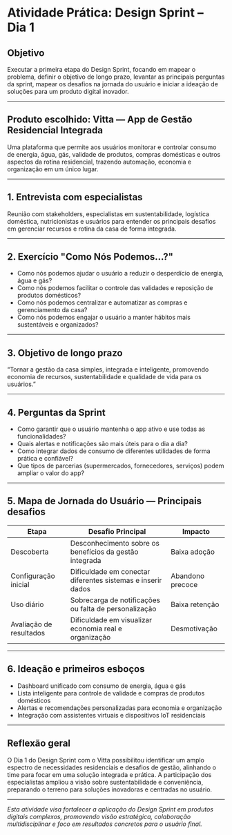 # Atividade Prática: Design Sprint – Dia 1

## Objetivo  
Executar a primeira etapa do Design Sprint, focando em mapear o problema, definir o objetivo de longo prazo, levantar as principais perguntas da sprint, mapear os desafios na jornada do usuário e iniciar a ideação de soluções para um produto digital inovador.

---

## Produto escolhido: Vitta — App de Gestão Residencial Integrada

Uma plataforma que permite aos usuários monitorar e controlar consumo de energia, água, gás, validade de produtos, compras domésticas e outros aspectos da rotina residencial, trazendo automação, economia e organização em um único lugar.

---

## 1. Entrevista com especialistas  
Reunião com stakeholders, especialistas em sustentabilidade, logística doméstica, nutricionistas e usuários para entender os principais desafios em gerenciar recursos e rotina da casa de forma integrada.

---

## 2. Exercício "Como Nós Podemos...?"

- Como nós podemos ajudar o usuário a reduzir o desperdício de energia, água e gás?  
- Como nós podemos facilitar o controle das validades e reposição de produtos domésticos?  
- Como nós podemos centralizar e automatizar as compras e gerenciamento da casa?  
- Como nós podemos engajar o usuário a manter hábitos mais sustentáveis e organizados?

---

## 3. Objetivo de longo prazo

“Tornar a gestão da casa simples, integrada e inteligente, promovendo economia de recursos, sustentabilidade e qualidade de vida para os usuários.”

---

## 4. Perguntas da Sprint

- Como garantir que o usuário mantenha o app ativo e use todas as funcionalidades?  
- Quais alertas e notificações são mais úteis para o dia a dia?  
- Como integrar dados de consumo de diferentes utilidades de forma prática e confiável?  
- Que tipos de parcerias (supermercados, fornecedores, serviços) podem ampliar o valor do app?

---

## 5. Mapa de Jornada do Usuário — Principais desafios

| Etapa                | Desafio Principal                                   | Impacto            |
|----------------------|----------------------------------------------------|--------------------|
| Descoberta           | Desconhecimento sobre os benefícios da gestão integrada | Baixa adoção       |
| Configuração inicial | Dificuldade em conectar diferentes sistemas e inserir dados | Abandono precoce   |
| Uso diário           | Sobrecarga de notificações ou falta de personalização     | Baixa retenção     |
| Avaliação de resultados | Dificuldade em visualizar economia real e organização   | Desmotivação       |

---

## 6. Ideação e primeiros esboços  

- Dashboard unificado com consumo de energia, água e gás  
- Lista inteligente para controle de validade e compras de produtos domésticos  
- Alertas e recomendações personalizadas para economia e organização  
- Integração com assistentes virtuais e dispositivos IoT residenciais  

---

## Reflexão geral  
O Dia 1 do Design Sprint com o Vitta possibilitou identificar um amplo espectro de necessidades residenciais e desafios de gestão, alinhando o time para focar em uma solução integrada e prática. A participação dos especialistas ampliou a visão sobre sustentabilidade e conveniência, preparando o terreno para soluções inovadoras e centradas no usuário.

---

*Esta atividade visa fortalecer a aplicação do Design Sprint em produtos digitais complexos, promovendo visão estratégica, colaboração multidisciplinar e foco em resultados concretos para o usuário final.*
